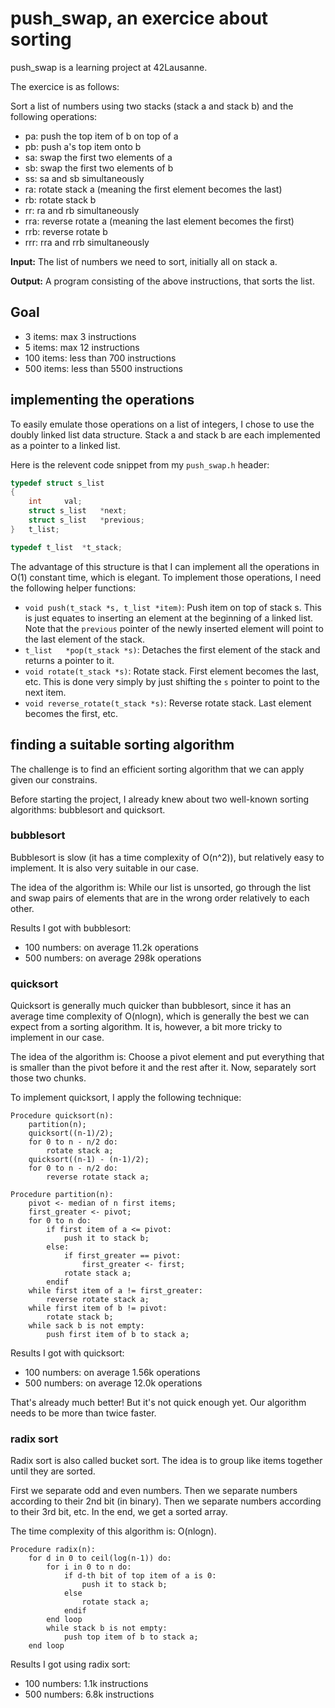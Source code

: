 # push_swap, an exercice about sorting

push_swap is a learning project at 42Lausanne.

The exercice is as follows:

Sort a list of numbers using two stacks (stack a and stack b) and the following operations:
- pa: push the top item of b on top of a
- pb: push a's top item onto b
- sa: swap the first two elements of a
- sb: swap the first two elements of b
- ss: sa and sb simultaneously
- ra: rotate stack a (meaning the first element becomes the last)
- rb: rotate stack b
- rr: ra and rb simultaneously
- rra: reverse rotate a (meaning the last element becomes the first)
- rrb: reverse rotate b
- rrr: rra and rrb simultaneously

**Input:**
The list of numbers we need to sort, initially all on stack a.

**Output:**
A program consisting of the above instructions, that sorts the list.

## Goal
- 3 items: max 3 instructions
- 5 items: max 12 instructions
- 100 items: less than 700 instructions
- 500 items: less than 5500 instructions

## implementing the operations

To easily emulate those operations on a list of integers, I chose to use the doubly linked list data structure.
Stack a and stack b are each implemented as a pointer to a linked list.

Here is the relevent code snippet from my `push_swap.h` header:
```C
typedef struct s_list
{
	int		val;
	struct s_list	*next;
	struct s_list	*previous;
}	t_list;

typedef t_list	*t_stack;
```

The advantage of this structure is that I can implement all the operations in O(1) constant time, which is elegant.
To implement those operations, I need the following helper functions:
- `void	push(t_stack *s, t_list *item)`: Push item on top of stack s. This is just equates to inserting an element at the beginning of a linked list. Note that the `previous` pointer of the newly inserted element will point to the last element of the stack.
- `t_list	*pop(t_stack *s)`: Detaches the first element of the stack and returns a pointer to it.
- `void	rotate(t_stack *s)`: Rotate stack. First element becomes the last, etc. This is done very simply by just shifting the `s` pointer to point to the next item.
- `void reverse_rotate(t_stack *s)`:  Reverse rotate stack. Last element becomes the first, etc.


## finding a suitable sorting algorithm

The challenge is to find an efficient sorting algorithm that we can apply given our constrains.

Before starting the project, I already knew about two well-known sorting algorithms: bubblesort and quicksort.

### bubblesort

Bubblesort is slow (it has a time complexity of O(n^2)), but relatively easy to implement.
It is also very suitable in our case.

The idea of the algorithm is:
While our list is unsorted, go through the list and swap pairs of elements that are in the wrong order relatively to each other.

Results I got with bubblesort:
- 100 numbers: on average 11.2k operations
- 500 numbers: on average 298k operations

### quicksort

Quicksort is generally much quicker than bubblesort, since it has an average time complexity of O(nlogn), which is generally the best we can expect from a sorting algorithm.
It is, however, a bit more tricky to implement in our case.

The idea of the algorithm is:
Choose a pivot element and put everything that is smaller than the pivot before it and the rest after it. Now, separately sort those two chunks.

To implement quicksort, I apply the following technique:
```
Procedure quicksort(n):
	partition(n);
	quicksort((n-1)/2);
	for 0 to n - n/2 do:
		rotate stack a;
	quicksort((n-1) - (n-1)/2);
	for 0 to n - n/2 do:
		reverse rotate stack a;
```
```
Procedure partition(n):
	pivot <- median of n first items;
	first_greater <- pivot;
	for 0 to n do:
		if first item of a <= pivot:
			push it to stack b;
		else:
			if first_greater == pivot:
				first_greater <- first;
			rotate stack a;
		endif
	while first item of a != first_greater:
		reverse rotate stack a;
	while first item of b != pivot:
		rotate stack b;
	while sack b is not empty:
		push first item of b to stack a;
```

Results I got with quicksort:
- 100 numbers: on average 1.56k operations 
- 500 numbers: on average 12.0k operations

That's already much better! But it's not quick enough yet.
Our algorithm needs to be more than twice faster.

### radix sort

Radix sort is also called bucket sort.
The idea is to group like items together until they are sorted.

First we separate odd and even numbers.
Then we separate numbers according to their 2nd bit (in binary).
Then we separate numbers according to their 3rd bit, etc.
In the end, we get a sorted array.

The time complexity of this algorithm is: O(nlogn).

```
Procedure radix(n):
	for d in 0 to ceil(log(n-1)) do:
		for i in 0 to n do:
			if d-th bit of top item of a is 0:
				push it to stack b;
			else
				rotate stack a;
			endif
		end loop
		while stack b is not empty:
			push top item of b to stack a;
	end loop
```

Results I got using radix sort:
- 100 numbers: 1.1k instructions
- 500 numbers: 6.8k instructions